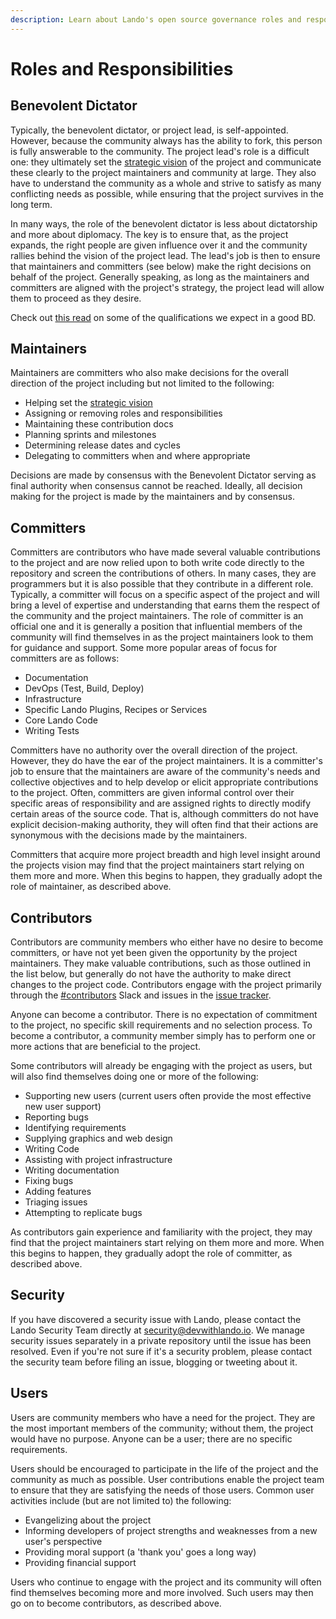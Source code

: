 ```yaml
---
description: Learn about Lando's open source governance roles and responsibilities for maintainers, contributors, committers and security team things.
---
```


# Roles and Responsibilities

## Benevolent Dictator

Typically, the benevolent dictator, or project lead, is self-appointed. However, because the community always has the ability to fork, this person is fully answerable to the community. The project lead's role is a difficult one: they ultimately set the [strategic vision](./vision.md) of the project and communicate these clearly to the project maintainers and community at large. They also have to understand the community as a whole and strive to satisfy as many conflicting needs as possible, while ensuring that the project survives in the long term.

In many ways, the role of the benevolent dictator is less about dictatorship and more about diplomacy. The key is to ensure that, as the project expands, the right people are given influence over it and the community rallies behind the vision of the project lead. The lead's job is then to ensure that maintainers and committers (see below) make the right decisions on behalf of the project. Generally speaking, as long as the maintainers and committers are aligned with the project's strategy, the project lead will allow them to proceed as they desire.

Check out [this read](https://producingoss.com/html-chunk/benevolent-dictator.html) on some of the qualifications we expect in a good BD.

## Maintainers

Maintainers are committers who also make decisions for the overall direction of the project including but not limited to the following:

  * Helping set the [strategic vision](./vision.md)
  * Assigning or removing roles and responsibilities
  * Maintaining these contribution docs
  * Planning sprints and milestones
  * Determining release dates and cycles
  * Delegating to committers when and where appropriate

Decisions are made by consensus with the Benevolent Dictator serving as final authority when consensus cannot be reached. Ideally, all decision making for the project is made by the maintainers and by consensus.

## Committers

Committers are contributors who have made several valuable contributions to the project and are now relied upon to both write code directly to the repository and screen the contributions of others. In many cases, they are programmers but it is also possible that they contribute in a different role. Typically, a committer will focus on a specific aspect of the project and will bring a level of expertise and understanding that earns them the respect of the community and the project maintainers. The role of committer is an official one and it is generally a position that influential members of the community will find themselves in as the project maintainers look to them for guidance and support. Some more popular areas of focus for committers are as follows:

  * Documentation
  * DevOps (Test, Build, Deploy)
  * Infrastructure
  * Specific Lando Plugins, Recipes or Services
  * Core Lando Code
  * Writing Tests

Committers have no authority over the overall direction of the project. However, they do have the ear of the project maintainers. It is a committer's job to ensure that the maintainers are aware of the community's needs and collective objectives and to help develop or elicit appropriate contributions to the project. Often, committers are given informal control over their specific areas of responsibility and are assigned rights to directly modify certain areas of the source code. That is, although committers do not have explicit decision-making authority, they will often find that their actions are synonymous with the decisions made by the maintainers.

Committers that acquire more project breadth and high level insight around the projects vision may find that the project maintainers start relying on them more and more. When this begins to happen, they gradually adopt the role of maintainer, as described above.

## Contributors

Contributors are community members who either have no desire to become committers, or have not yet been given the opportunity by the project maintainers. They make valuable contributions, such as those outlined in the list below, but generally do not have the authority to make direct changes to the project code. Contributors engage with the project primarily through the [#contributors](https://launchpass.com/devwithlando) Slack and issues in the [issue tracker](https://github.com/lando/lando/issues).

Anyone can become a contributor. There is no expectation of commitment to the project, no specific skill requirements and no selection process. To become a contributor, a community member simply has to perform one or more actions that are beneficial to the project.

Some contributors will already be engaging with the project as users, but will also find themselves doing one or more of the following:

  * Supporting new users (current users often provide the most effective new user support)
  * Reporting bugs
  * Identifying requirements
  * Supplying graphics and web design
  * Writing Code
  * Assisting with project infrastructure
  * Writing documentation
  * Fixing bugs
  * Adding features
  * Triaging issues
  * Attempting to replicate bugs

As contributors gain experience and familiarity with the project, they may find that the project maintainers start relying on them more and more. When this begins to happen, they gradually adopt the role of committer, as described above.

## Security

If you have discovered a security issue with Lando, please contact the Lando Security Team directly at [security@devwithlando.io](mailto:security@devwithlando.io). We manage security issues separately in a private repository until the issue has been resolved. Even if you're not sure if it's a security problem, please contact the security team before filing an issue, blogging or tweeting about it.

## Users

Users are community members who have a need for the project. They are the most important members of the community; without them, the project would have no purpose. Anyone can be a user; there are no specific requirements.

Users should be encouraged to participate in the life of the project and the community as much as possible. User contributions enable the project team to ensure that they are satisfying the needs of those users. Common user activities include (but are not limited to) the following:

  * Evangelizing about the project
  * Informing developers of project strengths and weaknesses from a new user's perspective
  * Providing moral support (a 'thank you' goes a long way)
  * Providing financial support

Users who continue to engage with the project and its community will often find themselves becoming more and more involved. Such users may then go on to become contributors, as described above.
